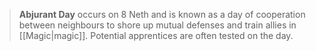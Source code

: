 > **Abjurant Day** occurs on 8 Neth and is known as a day of cooperation between neighbours to shore up mutual defenses and train allies in [[Magic|magic]]. Potential apprentices are often tested on the day.







